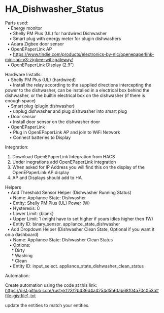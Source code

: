 # HA_Dishwasher_Status
Parts used:<br>
&ensp;•	Energy monitor<br>
&emsp;•	Shelly PM Plus (UL) for hardwired Dishwasher<br>
&emsp;•	Smart plug with energy meter for plugin dishwashers<br>
&ensp;•	Aqara Zigbee door sensor<br>
&ensp;•	OpenEPaperLink AP<br>
&emsp;•	https://www.tindie.com/products/electronics-by-nic/openepaperlink-mini-ap-v3-zigbee-wifi-gateway/<br>
&ensp;•	OpenEPaperLink Display (2.9”)<br>

Hardware Installs:<br>
&ensp;•	Shelly PM Plus (UL) (hardwired)<br>
&emsp;•	Install the relay according to the supplied directions intercepting the power to the dishwasher, can be installed in a electrical box behind the dishwasher, or the builtin electrical box on the dishwasher (if there is enough space)<br>
&ensp;•	Smart plug (plugin dishwasher)<br>
&emsp;•	unplug dishwasher and plug dishwasher into smart plug<br>
&ensp;•	Door sensor<br>
&emsp;•	Install door sensor on the dishwasher door<br>
&ensp;•	OpenEPaperLink<br>
&emsp;•	Plug in OpenEPaperLink AP and join to WiFi Network<br>
&emsp;•	Connect batteries to Display<br>

Integration:
  1.	Download OpenEPaperLink Integration from HACS
  2.	Under inegrations add OpenEPaperLink integration
  3.	When asked for IP Address you will find this on the display of the OpenEPaperLink AP display
  4.	AP and Displays should add to HA

Helpers<br>
&ensp;•	Add Threshold Sensor Helper (Dishwasher Running Status)<br>
&emsp;•	Name: Appliance State: Dishwasher<br>
&emsp;•	Entity: Shelly PM Plus (UL) Power (W)<br>
&emsp;•	Hysteresis: 0<br>
&emsp;•	Lower Limit: {blank}<br>
&emsp;•	Upper Limit: 1 (might have to set higher if yours idles higher then 1W)<br>
&emsp;•	Entity ID: binary_sensor. appliance_state_dishwasher<br>
&ensp;•	Add Dropdown Helper (Dishwasher Clean State, Optional if you want it on a dashboard)<br>
&emsp;•	Name: Appliance State: Dishwasher Clean Status<br>
&emsp;•	Options:<br>
&emsp;&ensp;*	Dirty<br>
&emsp;&ensp;*	Washing<br>
&emsp;&ensp;*	Clean<br>
&emsp;•	Entity ID: input_select. appliance_state_dishwasher_clean_status<br>

Automation:<br>

Create automation using the code at this link:<br>
https://gist.github.com/rustyk123/2b436d4a4254d5b6fab68f04a70c053a#file-gistfile1-txt<br>

update the entities to match your entities.<br>
